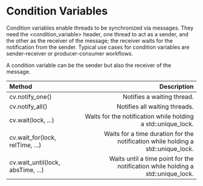 # Condition Variables

Condition variables enable threads to be synchronized via messages. They need the <condition_variable> header, one thread to act as a sender, and the other as the receiver of the message; the receiver waits for the notification from the sender. Typical use cases for condition variables are sender-receiver or producer-consumer workflows.

A condition variable can be the sender but also the receiver of the message.

| Method 	|	Description |
| :------------ | ----------------: |
|cv.notify_one()|Notifies a waiting thread.|
|cv.notify_all()|Notifies all waiting threads.|
|cv.wait(lock, ...)|Waits for the notification while holding a std::unique_lock. |
|cv.wait_for(lock, relTime, ...)|Waits for a time duration for the notification while holding a std::unique_lock.|
|cv.wait_until(lock, absTime, ...)|Waits until a time point for the notification while holding a std::unique_lock.|














